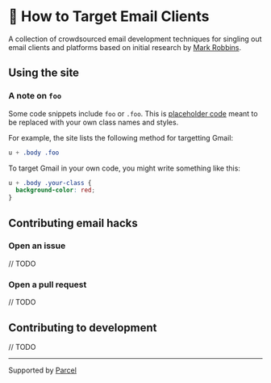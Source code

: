 # 🎯 How to Target Email Clients

A collection of crowdsourced email development techniques for singling out email clients and platforms based on initial research by [Mark Robbins](https://github.com/m-j-robbins).

## Using the site

### A note on `foo`

Some code snippets include `foo` or `.foo`. This is [placeholder code](https://en.wikipedia.org/wiki/Foobar) meant to be replaced with your own class names and styles. 

For example, the site lists the following method for targetting Gmail:

```css
u + .body .foo

```

To target Gmail in your own code, you might write something like this:

```css
u + .body .your-class {
  background-color: red;
}
```

## Contributing email hacks

### Open an issue

// TODO

### Open a pull request

// TODO

## Contributing to development

// TODO

---

Supported by [Parcel](https://useparcel.com)

